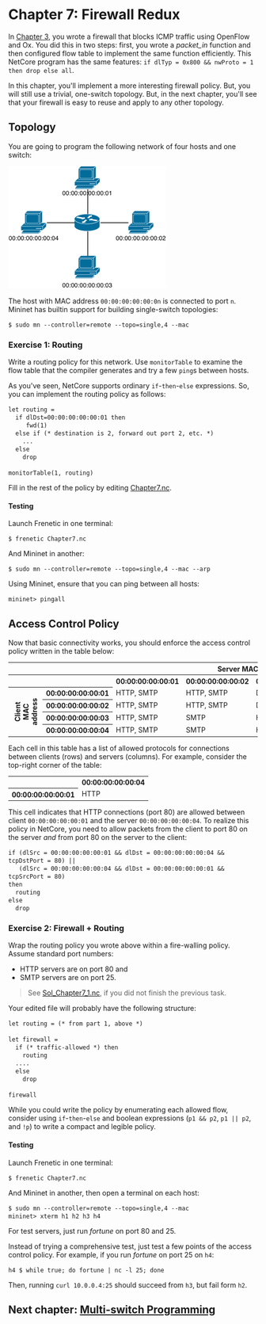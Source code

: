 Chapter 7: Firewall Redux
=========================

In [Chapter 3](03-OxFirewall.md), you wrote a firewall that blocks ICMP traffic using OpenFlow and Ox. You did this in two steps: first, you wrote a _packet_in_ function and then configured flow table to implement the same function efficiently. 
This NetCore program has the same features: `if dlTyp = 0x800 && nwProto = 1 then drop else all`. 

In this chapter, you'll implement a more interesting firewall policy. But, you will still use a trivial, one-switch topology. But, in the next chapter, you'll see 
that your firewall is easy to reuse and apply to any other topology.

## Topology 

You are going to program the following network of four hosts and one switch:

![image](images/topo-single-4.png)

The host with MAC address `00:00:00:00:00:0n` is connected to port `n`. Mininet has builtin support for building single-switch topologies:

```
$ sudo mn --controller=remote --topo=single,4 --mac
```

### Exercise 1: Routing

Write a routing policy for this network. Use `monitorTable` to examine the flow table that the compiler generates and try a few `ping`s between hosts.

As you've seen, NetCore supports ordinary `if`-`then`-`else` expressions.
So, you can implement the routing policy as follows:

```
let routing =
  if dlDst=00:00:00:00:00:01 then
     fwd(1)
  else if (* destination is 2, forward out port 2, etc. *)
    ...
  else
    drop
    
monitorTable(1, routing)
```

Fill in the rest of the policy by editing [Chapter7.nc](netcore-tutorial-code/Chapter7.nc). 

#### Testing

Launch Frenetic in one terminal:

```
$ frenetic Chapter7.nc
```

And Mininet in another:

```
$ sudo mn --controller=remote --topo=single,4 --mac --arp
```

Using Mininet, ensure that you can ping between all hosts:

```
mininet> pingall
```

## Access Control Policy

Now that basic connectivity works, you should enforce the access control policy written in the table below:

<table>
<tr>
  <th style="visibility: hidden"></th>
  <th style="visibility: hidden"></th>
  <th colspan="4">Server MAC address</th>
</tr>
<tr>
  <th style="visibility: hidden"></th>
  <th style="visibility: hidden"></th>
  <th>00:00:00:00:00:01</th>
  <th>00:00:00:00:00:02</th>
  <th>00:00:00:00:00:03</th>
  <th>00:00:00:00:00:04</th>
</tr>
<tr>
  <th rowspan="5" style="-webkit-transform:rotate(270deg)" >
    Client MAC<br>address
  </th>
  <th>00:00:00:00:00:01</th>
  <td>HTTP, SMTP</td>
  <td>HTTP, SMTP</td>
  <td>Deny All</td>
  <td>HTTP</td>
</tr>
<tr>
  <th>00:00:00:00:00:02</th>
  <td>HTTP, SMTP</td>
  <td>HTTP, SMTP</td>
  <td>Deny All</td>
  <td>HTTP</td>
</tr>
<tr>
  <th>00:00:00:00:00:03</th>
  <td>HTTP, SMTP</td>
  <td>SMTP</td>
  <td>HTTP, SMTP</td>
  <td>HTTP, SMTP</td>
</tr>
<tr>
  <th>00:00:00:00:00:04</th>
  <td>HTTP, SMTP</td>
  <td>SMTP</td>
  <td>HTTP, SMTP</td>
  <td>HTTP, SMTP</td>
</tr>
</table>

Each cell in this table has a list of allowed protocols for connections between
clients (rows) and servers (columns). For example, consider the top-right corner of the table:


<table>
<tr>
  <th></th>
  <th>00:00:00:00:00:04</th>
</tr>
<tr>
  <th>00:00:00:00:00:01</th>
  <td>HTTP</td>
</tr>
</table>

This cell indicates that HTTP connections (port 80) are allowed between client
`00:00:00:00:00:01` and the server `00:00:00:00:00:04`. To realize this policy in NetCore, you need to allow packets from the client to port 80 on the server *and* from port 80 on the server to the client:

```
if (dlSrc = 00:00:00:00:00:01 && dlDst = 00:00:00:00:00:04 && tcpDstPort = 80) ||
   (dlSrc = 00:00:00:00:00:04 && dlDst = 00:00:00:00:00:01 && tcpSrcPort = 80)
then
  routing
else
  drop
```

### Exercise 2: Firewall + Routing

Wrap the routing policy you wrote above within a fire-walling policy.
Assume standard port numbers:

- HTTP servers are on port 80 and 
- SMTP servers are on port 25.

> See [Sol_Chapter7_1.nc](netcore-example-code/Sol_Chapter7_Routing.nc), if you
> did not finish the previous task.

Your edited file will probably have the following structure:

```
let routing = (* from part 1, above *)

let firewall =
  if (* traffic-allowed *) then
    routing
  ....
  else
    drop

firewall
```

While you could write the policy by enumerating each allowed flow, consider
using `if`-`then`-`else` and boolean expressions (`p1 && p2`, `p1 || p2`, and `!p`) to write a compact and legible policy.

#### Testing

Launch Frenetic in one terminal:

```
$ frenetic Chapter7.nc
```

And Mininet in another, then open a terminal on each host:

```
$ sudo mn --controller=remote --topo=single,4 --mac
mininet> xterm h1 h2 h3 h4
```

For test servers, just run _fortune_ on port 80 and 25.

Instead of trying a comprehensive test, just test a few points of the access control policy. For example, if you run _fortune_ on port 25 on `h4`:

```
h4 $ while true; do fortune | nc -l 25; done
```

Then, running `curl 10.0.0.4:25` should succeed from `h3`, but fail form `h2`.

## Next chapter: [Multi-switch Programming][Ch8]

[Ch8]: 08-NCMultiSwitch.md

[Action]: http://frenetic-lang.github.io/frenetic/docs/OpenFlow0x01.Action.html
